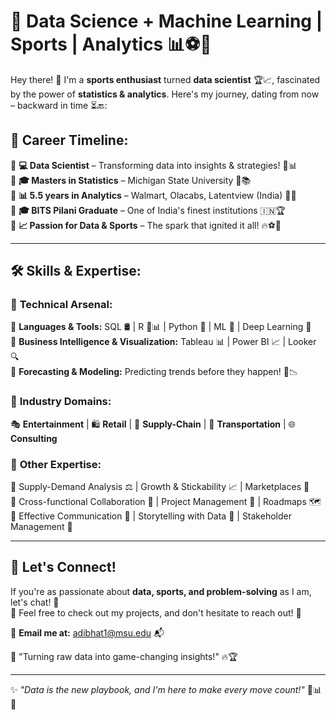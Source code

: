 # 🚀 Data Science + Machine Learning | Sports | Analytics 📊⚽🏀  

Hey there! 👋 I'm a **sports enthusiast** turned **data scientist** 🏆📈, fascinated by the power of **statistics & analytics**. Here's my journey, dating from now – backward in time ⏳🔙:  


## 🏁 **Career Timeline:**  
🔹 **💻 Data Scientist** – Transforming data into insights & strategies! 🤖📊  
🔹 **🎓 Masters in Statistics** – Michigan State University 🎯📚  
🔹 **📊 5.5 years in Analytics** – Walmart, Olacabs, Latentview (India) 🏢💡  
🔹 **🎓 BITS Pilani Graduate** – One of India's finest institutions 🇮🇳🏆  
🔹 **📈 Passion for Data & Sports** – The spark that ignited it all! 🔥⚽🏀  

---

## 🛠️ **Skills & Expertise:**  

### 🔬 **Technical Arsenal:**  
🔹 **Languages & Tools:** SQL 🛢️ | R 🐍📊 | Python 🐍 | ML 🤖 | Deep Learning 🧠  
🔹 **Business Intelligence & Visualization:** Tableau 📊 | Power BI 📈 | Looker 🔍  
🔹 **Forecasting & Modeling:** Predicting trends before they happen! 🔮📉  

### 🏢 **Industry Domains:**  
🎭 **Entertainment** | 🛍️ **Retail** | 🚚 **Supply-Chain** | 🚖 **Transportation** | 🌐 **Consulting**  

### 🎯 **Other Expertise:**  
🔹 Supply-Demand Analysis ⚖️ | Growth & Stickability 📈 | Marketplaces 🏪  
🔹 Cross-functional Collaboration 🤝 | Project Management 📅 | Roadmaps 🗺️  
🔹 Effective Communication 🎤 | Storytelling with Data 📢 | Stakeholder Management 🎯  

---

## 🚀 **Let's Connect!**  
If you're as passionate about **data, sports, and problem-solving** as I am, let's chat! 🤝  
💬 Feel free to check out my projects, and don't hesitate to reach out! 📩  

📧 **Email me at:** [adibhat1@msu.edu](mailto:adibhat1@msu.edu) 📬  

📍 "Turning raw data into game-changing insights!" 🔥🏆  

---

✨ _"Data is the new playbook, and I'm here to make every move count!"_ 🎯📊🏀  

